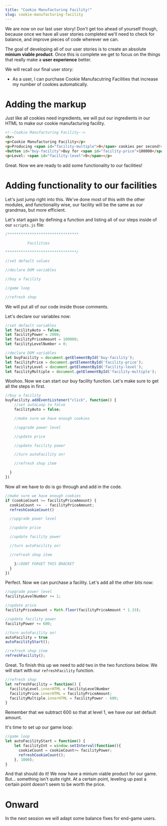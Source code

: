 ```yaml
---
title: "Cookie Manufacturing Facility!"
slug: cookie-manufacturing-facility
---
```


We are now on our last user story! Don't get too ahead of yourself though, because once we have all user stories completed we'll need to check for balance, and improve pieces of code wherever we can.

The goal of developing all of our user stories is to create an absolute **minium viable product**. Once this is complete we get to focus on the things that really make a **user experience** better.

We will recall our final user story:

- As a user, I can purchase Cookie Manufacutring Facilities that increase my number of cookies automatically.

# Adding the markup
Just like all cookies need ingredients, we will put our ingredients in our HTML to make our cookie manufacturing facility.

```HTML
<!--Cookie Manufacturing Facility-->
<hr>
<p>Cookie Manufacturing Facility</p>
<p>Producing <span id="facility-multiple">0</span> cookies per second!</p>
<button id="buy-facility">Buy for <span id="facility-price">100000</span></button>
<p>Level: <span id="facility-level">0</span></p>
```

Great. Now we are ready to add some functionality to our facilities!

# Adding functionality to our facilities
Let's just jump right into this. We've done most of this with the other modules, and functionality wise, our facility will be the same as our grandmas, but more efficient.

Let's start again by defining a function and listing all of our steps inside of our ```scripts.js``` file:

```js
/********************************

          Facilities

********************************/

//set default values

//declare DOM variables

//buy a facility

//game loop

//refresh shop


```
We will put all of our code inside those comments.

Let's declare our variables now:

```js
//set default variables
let facilityAuto = false;
let facilityPower = 2000;
let facilityPriceAmount = 100000;
let facilityLevelNumber = 0;

//declare DOM variables
let buyFacility = document.getElementById('buy-facility');
let facilityPrice = document.getElementById('facility-price');
let facilityLevel = document.getElementById('facility-level');
let facilityMultiple = document.getElementById('facility-multiple');

```

Woohoo. Now we can start our buy facility function. Let's make sure to get all the steps in first.

```js
//buy a facility
buyFacility.addEventListener("click", function() {
    //set autoLoop to false
    facilityAuto = false;

    //make sure we have enough cookies

    //upgrade power level

    //update price

    //update facility power

    //turn autoFacility on!

    //refresh shop item

  }
})

```
Now all we have to do is go through and add in the code.

```js
//make sure we have enough cookies
if (cookieCount >= facilityPriceAmount) {
  cookieCount +=  - facilityPriceAmount;
  refreshCookieCount()

  //upgrade power level

  //update price

  //update facility power

  //turn autoFacility on!

  //refresh shop item

    }//DONT FORGET THIS BRACKET
  }
})

```

Perfect. Now we can purchase a facility. Let's add all the other bits now:

```js
//upgrade power level
facilityLevelNumber += 1;

//update price
facilityPriceAmount = Math.floor(facilityPriceAmount * 1.33);

//update facility power
facilityPower += 600;

//turn autoFacility on!
autoFacility = true
autoFacilityStart();

//refresh shop item
refreshFacility();

```
Great. To finish this up we need to add two in the two functions below. We will start with our ```refreshFacility``` function.

```js
//refresh shop
let refreshFacility = function() {
  facilityLevel.innerHTML = facilityLevelNumber
  facilityPrice.innerHTML = facilityPriceAmount;
  facilityMultiple.innerHTML = facilityPower - 600;
}
```
Remember that we subtract 600 so that at level 1, we have our set default amount.

It's time to set up our game loop:

```js
//game loop
let autoFacilityStart = function() {
    let facilityInt = window.setInterval(function(){
      cookieCount = cookieCount+= facilityPower;
      refreshCookieCount();
    }, 1000);
}
```

And that should do it! We now have a minium viable product for our game. But... something isn't quite right. At a certain point, leveling up past a certain point doesn't seem to be worth the price.

# Onward
In the next session we will adapt some balance fixes for end-game users.
